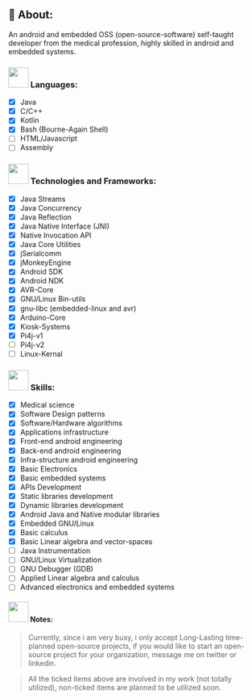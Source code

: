 ## 📌 About: 

An android and embedded OSS (open-source-software) self-taught developer from the medical profession, highly skilled in android and embedded systems.

### <img src="https://user-images.githubusercontent.com/60224159/202689902-ca1164de-930f-43b8-8517-35c9c5751d06.svg" width=40 height=40></img> Languages: 
- [x] Java
- [x] C/C++
- [x] Kotlin
- [x] Bash (Bourne-Again Shell)
- [ ] HTML/Javascript
- [ ] Assembly

### <img src="https://user-images.githubusercontent.com/60224159/202691115-3eb08563-3d7b-417f-a02c-9e2b7f2ed01b.svg" width=40 height=40></img> Technologies and Frameworks: 
- [x] Java Streams
- [x] Java Concurrency
- [x] Java Reflection
- [x] Java Native Interface (JNI)
- [x] Native Invocation API
- [x] Java Core Utilities
- [x] jSerialcomm
- [x] jMonkeyEngine
- [x] Android SDK
- [x] Android NDK
- [x] AVR-Core
- [x] GNU/Linux Bin-utils
- [x] gnu-libc (embedded-linux and avr)
- [x] Arduino-Core
- [x] Kiosk-Systems 
- [x] Pi4j-v1
- [ ] Pi4j-v2
- [ ] Linux-Kernal

### <img src="https://user-images.githubusercontent.com/60224159/202691386-fbe87724-ed6b-4736-8d57-8705b67c24f1.svg" width=40 height=40></img> Skills: 
- [x] Medical science 
- [x] Software Design patterns
- [x] Software/Hardware algorithms
- [x] Applications infrastructure
- [x] Front-end android engineering
- [x] Back-end android engineering
- [x] Infra-structure android engineering    
- [x] Basic Electronics
- [x] Basic embedded systems
- [x] APIs Development
- [x] Static libraries development 
- [x] Dynamic libraries development
- [x] Android Java and Native modular libraries
- [x] Embedded GNU/Linux 
- [x] Basic calculus
- [x] Basic Linear algebra and vector-spaces  
- [ ] Java Instrumentation
- [ ] GNU/Linux Virtualization
- [ ] GNU Debugger (GDB)
- [ ] Applied Linear algebra and calculus
- [ ] Advanced electronics and embedded systems

#### <img src="https://user-images.githubusercontent.com/60224159/202689343-a71393c1-380f-412d-a3d8-3245bdd5a298.svg" width=40 height=40></img> Notes:
> Currently, since i am very busy, i only accept Long-Lasting time-planned open-source projects, if you would like to start an open-source project for your organization, message me on twitter or linkedin.

> All the ticked items above are involved in my work (not totally utilized), non-ticked items are planned to be utilized soon.
